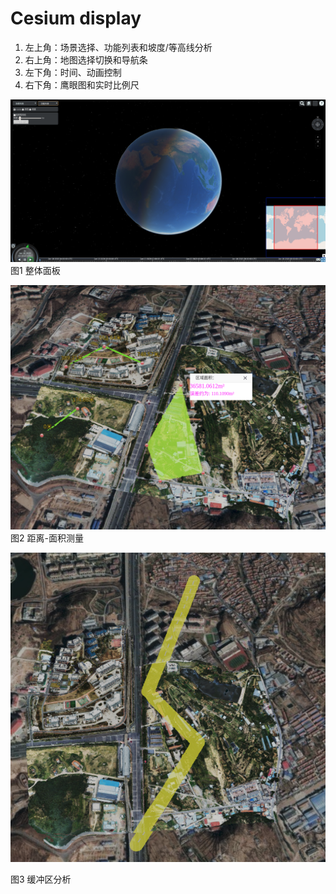 # Cesium display
1. 左上角：场景选择、功能列表和坡度/等高线分析
2. 右上角：地图选择切换和导航条
3. 左下角：时间、动画控制
4. 右下角：鹰眼图和实时比例尺

![Cesium项目面板](./Cesium/display/Cesium01.png)
图1 整体面板

![Cesium距离-面积测量](./Cesium/display/Cesium02.png)
图2 距离-面积测量

![Cesium缓冲区分析](./Cesium/display/Cesium03.png) 

图3 缓冲区分析
